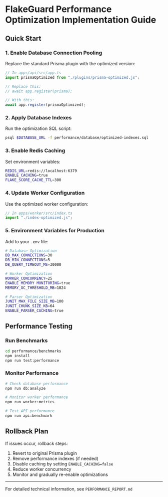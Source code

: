 # FlakeGuard Performance Optimization Implementation Guide

## Quick Start

### 1. Enable Database Connection Pooling
Replace the standard Prisma plugin with the optimized version:

```typescript
// In apps/api/src/app.ts
import prismaOptimized from "./plugins/prisma-optimized.js";

// Replace this:
// await app.register(prisma);

// With this:
await app.register(prismaOptimized);
```

### 2. Apply Database Indexes
Run the optimization SQL script:

```bash
psql $DATABASE_URL -f performance/database/optimized-indexes.sql
```

### 3. Enable Redis Caching
Set environment variables:

```bash
REDIS_URL=redis://localhost:6379
ENABLE_CACHING=true
FLAKE_SCORE_CACHE_TTL=300
```

### 4. Update Worker Configuration  
Use the optimized worker configuration:

```typescript
// In apps/worker/src/index.ts
import "./index-optimized.js";
```

### 5. Environment Variables for Production

Add to your `.env` file:

```bash
# Database Optimization
DB_MAX_CONNECTIONS=30
DB_MIN_CONNECTIONS=5
DB_QUERY_TIMEOUT_MS=30000

# Worker Optimization
WORKER_CONCURRENCY=25
ENABLE_MEMORY_MONITORING=true
MEMORY_GC_THRESHOLD_MB=1024

# Parser Optimization
JUNIT_MAX_FILE_SIZE_MB=100
JUNIT_CHUNK_SIZE_KB=64
ENABLE_PARSER_CACHING=true
```

## Performance Testing

### Run Benchmarks
```bash
cd performance/benchmarks
npm install
npm run test:performance
```

### Monitor Performance
```bash
# Check database performance
npm run db:analyze

# Monitor worker performance  
npm run worker:metrics

# Test API performance
npm run api:benchmark
```

## Rollback Plan

If issues occur, rollback steps:

1. Revert to original Prisma plugin
2. Remove performance indexes (if needed)
3. Disable caching by setting `ENABLE_CACHING=false`  
4. Reduce worker concurrency
5. Monitor and gradually re-enable optimizations

---

For detailed technical information, see `PERFORMANCE_REPORT.md`

